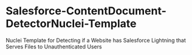 # Salesforce-ContentDocument-DetectorNuclei-Template
Nuclei Template for Detecting if a Website has Salesforce Lightning that Serves Files to Unauthenticated Users
